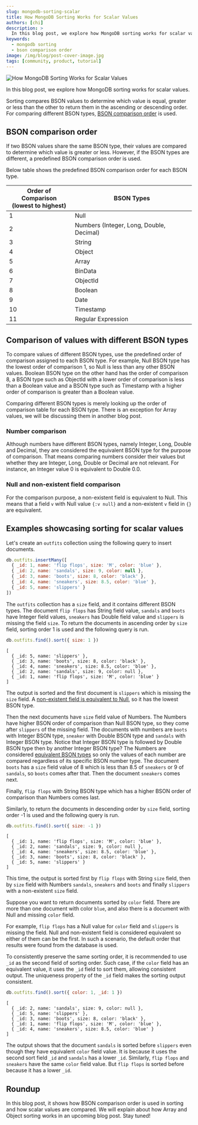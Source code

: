```yaml
---
slug: mongodb-sorting-scalar
title: How MongoDB Sorting Works for Scalar Values
authors: [chi]
description: >
  In this blog post, we explore how MongoDB sorting works for scalar values.
keywords:
  - mongodb sorting
  - bson comparison order
image: /img/blog/post-cover-image.jpg
tags: [community, product, tutorial]
---
```


![How MongoDB Sorting Works for Scalar Values](/img/blog/mongodb-sorting-scalar.jpg)

In this blog post, we explore how MongoDB sorting works for scalar values.

<!--truncate-->

Sorting compares BSON values to determine which value is equal, greater or less than the other to return them in the ascending or descending order.
For comparing different BSON types, [BSON comparison order](#bson-comparison-order) is used.

## BSON comparison order

If two BSON values share the same BSON type, their values are compared to determine which value is greater or less.
However, if the BSON types are different, a predefined BSON comparison order is used.

Below table shows the predefined BSON comparison order for each BSON type.

<!-- use newline in column header for appropriate spacing of columns -->
<!-- markdownlint-disable MD033 -->

| Order of Comparison<br/>(lowest to highest) | BSON Types                               |
| ------------------------------------------- | ---------------------------------------- |
| 1                                           | Null                                     |
| 2                                           | Numbers (Integer, Long, Double, Decimal) |
| 3                                           | String                                   |
| 4                                           | Object                                   |
| 5                                           | Array                                    |
| 6                                           | BinData                                  |
| 7                                           | ObjectId                                 |
| 8                                           | Boolean                                  |
| 9                                           | Date                                     |
| 10                                          | Timestamp                                |
| 11                                          | Regular Expression                       |

## Comparison of values with different BSON types

To compare values of different BSON types, use the predefined order of comparison assigned to each BSON type.
For example, Null BSON type has the lowest order of comparison 1, so Null is less than any other BSON values.
Boolean BSON type on the other hand has the order of comparison 8, a BSON type such as ObjectId with a lower order of comparison is less than a Boolean value
and a BSON type such as Timestamp with a higher order of comparison is greater than a Boolean value.

Comparing different BSON types is merely looking up the order of comparison table for each BSON type.
There is an exception for Array values, we will be discussing them in another blog post.

### Number comparison

Although numbers have different BSON types, namely Integer, Long, Double and Decimal, they are considered the equivalent BSON type for the purpose of comparison.
That means comparing numbers consider their values but whether they are Integer, Long, Double or Decimal are not relevant.
For instance, an Integer value 0 is equivalent to Double 0.0.

### Null and non-existent field comparison

For the comparison purpose, a non-existent field is equivalent to Null.
This means that a field `v` with Null value `{:v null}` and a non-existent `v` field in `{}` are equivalent.

## Examples showcasing sorting for scalar values

Let's create an `outfits` collection using the following query to insert documents.

```js
db.outfits.insertMany([
  { _id: 1, name: 'flip flops', size: 'M', color: 'blue' },
  { _id: 2, name: 'sandals', size: 9, color: null },
  { _id: 3, name: 'boots', size: 8, color: 'black' },
  { _id: 4, name: 'sneakers', size: 8.5, color: 'blue' },
  { _id: 5, name: 'slippers' }
])
```

The `outfits` collection has a `size` field, and it contains different BSON types.
The document `flip flops` has String field value, `sandals` and `boots` have Integer field values,
`sneakers` has Double field value and `slippers` is missing the field `size`.
To return the documents in ascending order by `size` field, sorting order 1 is used and the following query is run.

```js
db.outfits.find().sort({ size: 1 })
```

```json5
[
  { _id: 5, name: 'slippers' },
  { _id: 3, name: 'boots', size: 8, color: 'black' },
  { _id: 4, name: 'sneakers', size: 8.5, color: 'blue' },
  { _id: 2, name: 'sandals', size: 9, color: null },
  { _id: 1, name: 'flip flops', size: 'M', color: 'blue' }
]
```

The output is sorted and the first document is `slippers` which is missing the `size` field.
A [non-existent field is equivalent to Null](#null-and-non-existent-field-comparison), so it has the lowest BSON type.

Then the next documents have `size` field value of Numbers.
The Numbers have higher BSON order of comparison than Null BSON type, so they come after `slippers` of the missing field.
The documents with numbers are `boots` with Integer BSON type, `sneaker` with Double BSON type and `sandals` with Integer BSON type.
Notice that Integer BSON type is followed by Double BSON type then by another Integer BSON type?
The Numbers are considered [equivalent BSON types](#number-comparison) so only the values of each number are compared regardless of its specific BSON number type.
The document `boots` has a `size` field value of 8 which is less than 8.5 of `sneakers` or 9 of `sandals`, so `boots` comes after that.
Then the document `sneakers` comes next.

Finally, `flip flops` with String BSON type which has a higher BSON order of comparison than Numbers comes last.

Similarly, to return the documents in descending order by `size` field, sorting order -1 is used and the following query is run.

```js
db.outfits.find().sort({ size: -1 })
```

```json5
[
  { _id: 1, name: 'flip flops', size: 'M', color: 'blue' },
  { _id: 2, name: 'sandals', size: 9, color: null },
  { _id: 4, name: 'sneakers', size: 8.5, color: 'blue' },
  { _id: 3, name: 'boots', size: 8, color: 'black' },
  { _id: 5, name: 'slippers' }
]
```

This time, the output is sorted first by `flip flops` with String `size` field, then by `size` field with Numbers `sandals`, `sneakers` and `boots` and finally `slippers` with a non-existent `size` field.

Suppose you want to return documents sorted by `color` field.
There are more than one document with color `blue`, and also there is a document with Null and missing `color` field.

For example, `flip flops` has a Null value for `color` field and `slippers` is missing the field.
Null and non-existent field is considered equivalent so either of them can be the first.
In such a scenario, the default order that results were found from the database is used.

To consistently preserve the same sorting order, it is recommended to use `_id` as the second field of sorting order.
Such case, if the `color` field has an equivalent value, it uses the `_id` field to sort them, allowing consistent output.
The uniqueness property of the `_id` field makes the sorting output consistent.

```js
db.outfits.find().sort({ color: 1, _id: 1 })
```

```json5
[
  { _id: 2, name: 'sandals', size: 9, color: null },
  { _id: 5, name: 'slippers' },
  { _id: 3, name: 'boots', size: 8, color: 'black' },
  { _id: 1, name: 'flip flops', size: 'M', color: 'blue' },
  { _id: 4, name: 'sneakers', size: 8.5, color: 'blue' }
]
```

The output shows that the document `sandals` is sorted before `slippers` even though they have equivalent `color` field value.
It is because it uses the second sort field `_id` and `sandals` has a lower `_id`.
Similarly, `flip flops` and `sneakers` have the same `color` field value.
But `flip flops` is sorted before because it has a lower `_id`.

## Roundup

In this blog post, it shows how BSON comparison order is used in sorting and how scalar values are compared.
We will explain about how Array and Object sorting works in an upcoming blog post.
Stay tuned!
